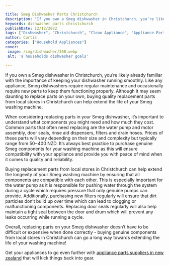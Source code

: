 ```yaml
---

title: Smeg Dishwasher Parts Christchurch
description: "If you own a Smeg dishwasher in Christchurch, you’re likely already familiar with the importance of keeping your dishwasher runnin...read now to learn more"
keywords: dishwasher parts christchurch
publishDate: 12/12/2022
tags: ["Dishwasher", "Christchurch", "Clean Appliance", "Appliance Parts"]
author: Curtis
categories: ["Household Appliances"]
cover: 
 image: /img/dishwasher/368.webp
 alt: 'a households dishwasher goals'

---
```


If you own a Smeg dishwasher in Christchurch, you’re likely already familiar with the importance of keeping your dishwasher running smoothly. Like any appliance, Smeg dishwashers require regular maintenance and occasionally require new parts to keep them functioning properly. Although it may seem daunting to replace parts on your own, buying quality replacement parts from local stores in Christchurch can help extend the life of your Smeg washing machine.

When considering replacing parts in your Smeg dishwasher, it’s important to understand what components you might need and how much they cost. Common parts that often need replacing are the water pump and motor assembly, door seals, rinse aid dispensers, filters and drain hoses. Prices of these parts will vary depending on their size and complexity but typically range from $50-$400 NZD. It’s always best practice to purchase genuine Smeg components for your washing machine as this will ensure compatibility with your appliance and provide you with peace of mind when it comes to quality and reliability.

Buying replacement parts from local stores in Christchurch can help extend the longevity of your Smeg washing machine by ensuring that all components are compatible with each other. This is especially important for the water pump as it is responsible for pushing water through the system during a cycle which requires pressure that only genuine pumps can provide. Additionally, purchasing new filters regularly will ensure that dirt particles don’t build up over time which can lead to clogging or malfunctioning components. Replacing door seals regularly will also help maintain a tight seal between the door and drum which will prevent any leaks occurring while running a cycle. 

Overall, replacing parts on your Smeg dishwasher doesn’t have to be difficult or expensive when done correctly - buying genuine components from local stores in Christchurch can go a long way towards extending the life of your washing machine!

Get your appliances to go even further with <a href="/pages/appliance-parts-suppliers-in-new-zealand/">appliance parts suppliers in new zealand</a> that will kick things back into gear.